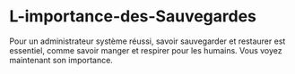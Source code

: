 # L-importance-des-Sauvegardes
Pour un administrateur système réussi, savoir sauvegarder et restaurer est essentiel, comme savoir manger et respirer pour les humains. Vous voyez maintenant son importance.
